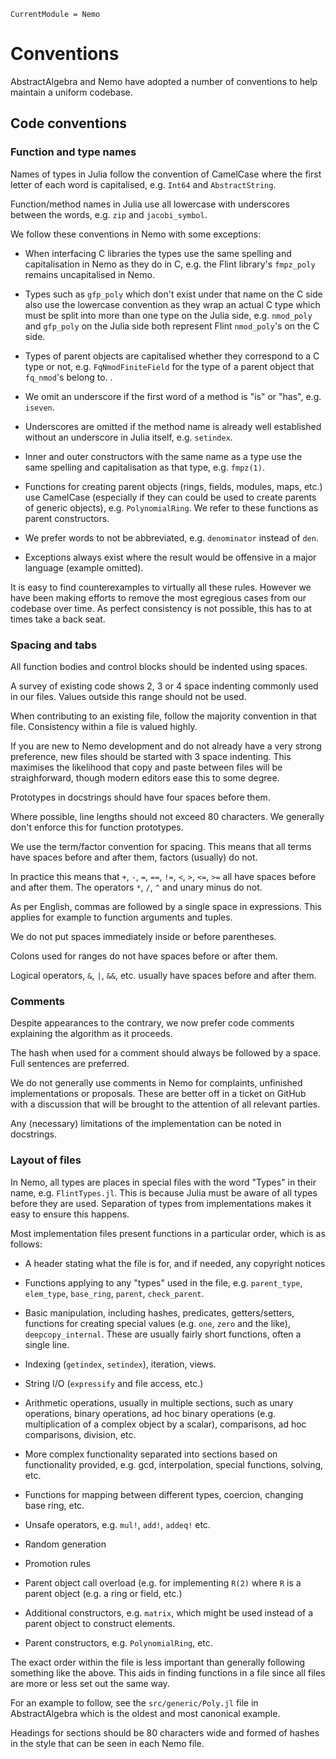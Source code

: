 ```@meta
CurrentModule = Nemo
```

# Conventions

AbstractAlgebra and Nemo have adopted a number of conventions to help maintain
a uniform codebase.

## Code conventions

### Function and type names

Names of types in Julia follow the convention of CamelCase where the first
letter of each word is capitalised, e.g. `Int64` and `AbstractString`.

Function/method names in Julia use all lowercase with underscores between
the words, e.g. `zip` and `jacobi_symbol`.

We follow these conventions in Nemo with some exceptions:

* When interfacing C libraries the types use the same spelling and
capitalisation in Nemo as they do in C, e.g. the Flint library's `fmpz_poly`
remains uncapitalised in Nemo.

* Types such as `gfp_poly` which don't exist under that name on the C side
also use the lowercase convention as they wrap an actual C type which must be
split into more than one type on the Julia side, e.g. `nmod_poly` and
`gfp_poly` on the Julia side both represent Flint `nmod_poly`'s on the C side.

* Types of parent objects are capitalised whether they correspond to a C
type or not, e.g. `FqNmodFiniteField` for the type of a parent object that
`fq_nmod`'s belong to.
.
* We omit an underscore if the first word of a method is "is" or "has", e.g.
`iseven`.

* Underscores are omitted if the method name is already well established
without an underscore in Julia itself, e.g. `setindex`.

* Inner and outer constructors with the same name as a type use the same
spelling and capitalisation as that type, e.g. `fmpz(1)`.

* Functions for creating parent objects (rings, fields, modules, maps, etc.)
use CamelCase (especially if they can could be used to create parents of
generic objects), e.g. `PolynomialRing`. We refer to these functions as parent
constructors.

* We prefer words to not be abbreviated, e.g. `denominator` instead of `den`.

* Exceptions always exist where the result would be offensive in a major
language (example omitted).

It is easy to find counterexamples to virtually all these rules. However we
have been making efforts to remove the most egregious cases from our codebase
over time. As perfect consistency is not possible, this has to at times take
a back seat.

### Spacing and tabs

All function bodies and control blocks should be indented using spaces.

A survey of existing code shows 2, 3 or 4 space indenting commonly used in our
files. Values outside this range should not be used.

When contributing to an existing file, follow the majority convention in that
file. Consistency within a file is valued highly.

If you are new to Nemo development and do not already have a very strong
preference, new files should be started with 3 space indenting. This maximises
the likelihood that copy and paste between files will be straighforward, though
modern editors ease this to some degree.

Prototypes in docstrings should have four spaces before them.

Where possible, line lengths should not exceed 80 characters. We generally
don't enforce this for function prototypes.

We use the term/factor convention for spacing. This means that all terms have
spaces before and after them, factors (usually) do not.

In practice this means that `+`, `-`, `=`, `==`, `!=`, `<`, `>`, `<=`, `>=` all
have spaces before and after them. The operators `*`, `/`, `^` and unary minus
do not.

As per English, commas are followed by a single space in expressions. This
applies for example to function arguments and tuples.

We do not put spaces immediately inside or before parentheses.

Colons used for ranges do not have spaces before or after them.

Logical operators, `&`, `|`, `&&`, etc. usually have spaces before and after
them.

### Comments

Despite appearances to the contrary, we now prefer code comments explaining the
algorithm as it proceeds.

The hash when used for a comment should always be followed by a space. Full
sentences are preferred.

We do not generally use comments in Nemo for complaints, unfinished
implementations or proposals. These are better off in a ticket on GitHub with
a discussion that will be brought to the attention of all relevant parties.

Any (necessary) limitations of the implementation can be noted in docstrings.

### Layout of files

In Nemo, all types are places in special files with the word "Types" in their
name, e.g. `FlintTypes.jl`. This is because Julia must be aware of all types
before they are used. Separation of types from implementations makes it easy
to ensure this happens.

Most implementation files present functions in a particular order, which is as
follows:

* A header stating what the file is for, and if needed, any copyright notices

* Functions applying to any "types" used in the file, e.g. `parent_type`,
`elem_type`, `base_ring`, `parent`, `check_parent`.

* Basic manipulation, including hashes, predicates, getters/setters, functions
for creating special values (e.g. `one`, `zero` and the like),
`deepcopy_internal`. These are usually fairly short functions, often a single
line.

* Indexing (`getindex`, `setindex`), iteration, views.

* String I/O (`expressify` and file access, etc.)

* Arithmetic operations, usually in multiple sections, such as unary
operations, binary operations, ad hoc binary operations (e.g. multiplication
of a complex object by a scalar), comparisons, ad hoc comparisons, division,
etc.

* More complex functionality separated into sections based on functionality
provided, e.g. gcd, interpolation, special functions, solving, etc.

* Functions for mapping between different types, coercion, changing base ring,
etc.

* Unsafe operators, e.g. `mul!`, `add!`, `addeq!` etc.

* Random generation

* Promotion rules

* Parent object call overload (e.g. for implementing `R(2)` where `R` is a
parent object (e.g. a ring or field, etc.)

* Additional constructors, e.g. `matrix`, which might be used instead of a
parent object to construct elements.

* Parent constructors, e.g. `PolynomialRing`, etc.

The exact order within the file is less important than generally following
something like the above. This aids in finding functions in a file since all
files are more or less set out the same way.

For an example to follow, see the `src/generic/Poly.jl` file in AbstractAlgebra
which is the oldest and most canonical example.

Headings for sections should be 80 characters wide and formed of hashes in the
style that can be seen in each Nemo file.


